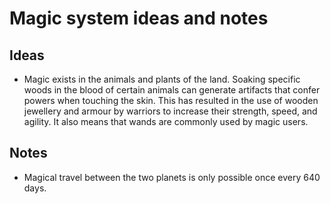 # Magic system ideas and notes

## Ideas

- Magic exists in the animals and plants of the land. Soaking specific woods in the blood of certain animals can generate artifacts that confer powers when touching the skin. This has resulted in the use of wooden jewellery and armour by warriors to increase their strength, speed, and agility. It also means that wands are commonly used by magic users.  

## Notes

- Magical travel between the two planets is only possible once every 640 days. 


